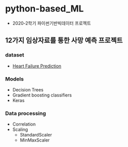 # python-based_ML
- 2020-2학기 파이썬기반빅데이터 프로젝트
## 12가지 임상자료를 통한 사망 예측 프로젝트
### dataset
- [Heart Failure Prediction](https://www.kaggle.com/andrewmvd/heart-failure-clinical-data)
### Models
- Decision Trees
- Gradient boosting classifiers
- Keras
### Data processing
- Correlation
- Scaling
  - StandardScaler
  - MinMaxScaler
